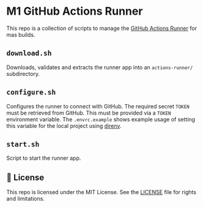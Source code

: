 # M1 GitHub Actions Runner

This repo is a collection of scripts to manage the
[GitHub Actions Runner](https://github.com/actions/runner) for mas builds.

## `download.sh`

Downloads, validates and extracts the runner app into an `actions-runner/` subdirectory.

## `configure.sh`

Configures the runner to connect with GitHub. The required secret `TOKEN` must be
retrieved from GitHub. This must be provided via a `TOKEN` environment variable.
The `.envrc.example` shows example usage of setting this variable for the local
project using [direnv](https://direnv.net).

## `start.sh`

Script to start the runner app.

## 📄 License

This repo is licensed under the MIT License. See the [LICENSE](LICENSE.md) file for rights and limitations.
